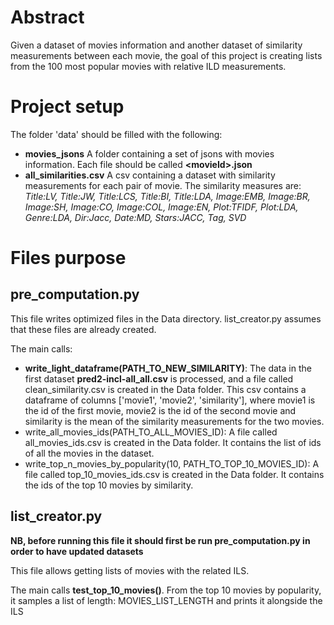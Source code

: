 Abstract
=======
Given a dataset of movies information and another dataset of similarity measurements between each movie, the goal of this project is creating lists from the 100 most popular  movies with relative ILD measurements.

Project setup
=======
The folder 'data' should be filled with the following:
- **movies_jsons** A folder containing a set of jsons with movies information. Each file should be called **\<movieId\>.json**
- **all_similarities.csv** A csv containing a dataset with similarity measurements for each pair of movie.
    The similarity measures are: *Title:LV, Title:JW, Title:LCS, Title:BI, Title:LDA, Image:EMB, Image:BR, Image:SH, Image:CO, Image:COL, Image:EN, Plot:TFIDF, Plot:LDA, Genre:LDA, Dir:Jacc, Date:MD, Stars:JACC, Tag, SVD*
    
Files purpose
=======

pre_computation.py
--------
This file writes optimized files in the Data directory.
list_creator.py assumes that these files are already created.

The main calls:
- **write_light_dataframe(PATH_TO_NEW_SIMILARITY)**: The data in the first dataset **pred2-incl-all_all.csv** is processed, and a file called clean_similarity.csv is created in the Data folder. This csv contains a dataframe of columns ['movie1', 'movie2', 'similarity'], where movie1 is the id of the first movie, movie2 is the id of the second movie and similarity is the mean of the similarity measurements for the two movies. 
- write_all_movies_ids(PATH_TO_ALL_MOVIES_ID): A file called all_movies_ids.csv is created in the Data folder. It contains the list of ids of all the movies in the dataset.
- write_top_n_movies_by_popularity(10, PATH_TO_TOP_10_MOVIES_ID): A file called top_10_movies_ids.csv is created in the Data folder. It contains the ids of the top 10 movies by similarity.

list_creator.py
--------
**NB, before running this file it should first be run pre_computation.py in order to have updated datasets**

This file allows getting lists of movies with the related ILS.

The main calls **test_top_10_movies()**.
From the top 10 movies by popularity, it samples a list of length: MOVIES_LIST_LENGTH and prints it alongside the ILS
